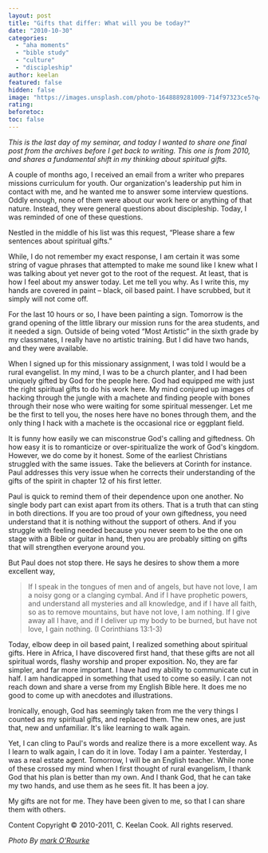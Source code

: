 ```yaml
---
layout: post
title: "Gifts that differ: What will you be today?"
date: "2010-10-30"
categories: 
  - "aha moments"
  - "bible study"
  - "culture"
  - "discipleship"
author: keelan
featured: false
hidden: false
image: "https://images.unsplash.com/photo-1648889281009-714f97323ce5?q=80&w=2070&auto=format&fit=crop&ixlib=rb-4.0.3&ixid=M3wxMjA3fDB8MHxwaG90by1wYWdlfHx8fGVufDB8fHx8fA%3D%3D"
rating:
beforetoc:
toc: false
---
```


_This is the last day of my seminar, and today I wanted to share one final post from the archives before I get back to writing. This one is from 2010, and shares a fundamental shift in my thinking about spiritual gifts._

A couple of months ago, I received an email from a writer who prepares missions curriculum for youth. Our organization's leadership put him in contact with me, and he wanted me to answer some interview questions. Oddly enough, none of them were about our work here or anything of that nature. Instead, they were general questions about discipleship. Today, I was reminded of one of these questions.

Nestled in the middle of his list was this request, “Please share a few sentences about spiritual gifts.”

While, I do not remember my exact response, I am certain it was some string of vague phrases that attempted to make me sound like I knew what I was talking about yet never got to the root of the request. At least, that is how I feel about my answer today. Let me tell you why. As I write this, my hands are covered in paint – black, oil based paint. I have scrubbed, but it simply will not come off.

For the last 10 hours or so, I have been painting a sign. Tomorrow is the grand opening of the little library our mission runs for the area students, and it needed a sign. Outside of being voted “Most Artistic” in the sixth grade by my classmates, I really have no artistic training. But I did have two hands, and they were available.

When I signed up for this missionary assignment, I was told I would be a rural evangelist. In my mind, I was to be a church planter, and I had been uniquely gifted by God for the people here. God had equipped me with just the right spiritual gifts to do his work here. My mind conjured up images of hacking through the jungle with a machete and finding people with bones through their nose who were waiting for some spiritual messenger. Let me be the first to tell you, the noses here have no bones through them, and the only thing I hack with a machete is the occasional rice or eggplant field.

It is funny how easily we can misconstrue God's calling and giftedness. Oh how easy it is to romanticize or over-spiritualize the work of God's kingdom. However, we do come by it honest. Some of the earliest Christians struggled with the same issues. Take the believers at Corinth for instance. Paul addresses this very issue when he corrects their understanding of the gifts of the spirit in chapter 12 of his first letter.

Paul is quick to remind them of their dependence upon one another. No single body part can exist apart from its others. That is a truth that can sting in both directions. If you are too proud of your own giftedness, you need understand that it is nothing without the support of others. And if you struggle with feeling needed because you never seem to be the one on stage with a Bible or guitar in hand, then you are probably sitting on gifts that will strengthen everyone around you.

But Paul does not stop there. He says he desires to show them a more excellent way,

> If I speak in the tongues of men and of angels, but have not love, I am a noisy gong or a clanging cymbal. And if I have prophetic powers, and understand all mysteries and all knowledge, and if I have all faith, so as to remove mountains, but have not love, I am nothing. If I give away all I have, and if I deliver up my body to be burned, but have not love, I gain nothing. (I Corinthians 13:1-3)

Today, elbow deep in oil based paint, I realized something about spiritual gifts. Here in Africa, I have discovered first hand, that these gifts are not all spiritual words, flashy worship and proper exposition. No, they are far simpler, and far more important. I have had my ability to communicate cut in half. I am handicapped in something that used to come so easily. I can not reach down and share a verse from my English Bible here. It does me no good to come up with anecdotes and illustrations.

Ironically, enough, God has seemingly taken from me the very things I counted as my spiritual gifts, and replaced them. The new ones, are just that, new and unfamiliar. It's like learning to walk again.

Yet, I can cling to Paul's words and realize there is a more excellent way. As I learn to walk again, I can do it in love. Today I am a painter. Yesterday, I was a real estate agent. Tomorrow, I will be an English teacher. While none of these crossed my mind when I first thought of rural evangelism, I thank God that his plan is better than my own. And I thank God, that he can take my two hands, and use them as he sees fit. It has been a joy.

My gifts are not for me. They have been given to me, so that I can share them with others.

Content Copyright © 2010-2011, C. Keelan Cook. All rights reserved.

_Photo By [mark O'Rourke](http://www.flickr.com/photos/49197794@N06/5669658122/)_
